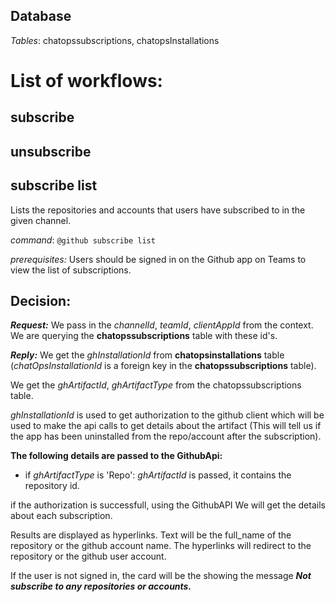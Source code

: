 ## Database
_Tables_: chatopssubscriptions, chatopsInstallations
# List of workflows:
## subscribe
## unsubscribe
## subscribe list
Lists the repositories and accounts that users have subscribed to in the given channel.

_command_: `@github subscribe list`

_prerequisites:_
Users should be signed in on the Github app on Teams to view the list of subscriptions.

## Decision:
***Request:***
We pass in the _channelId_, _teamId_, _clientAppId_ from the context. We are querying the **chatopssubscriptions** table with these id's. 

***Reply:***
We get the _ghInstallationId_ from **chatopsinstallations** table (_chatOpsInstallationId_ is a foreign key in the **chatopssubscriptions** table).

We get the _ghArtifactId_, _ghArtifactType_ from the chatopssubscriptions table.

_ghInstallationId_ is used to get authorization to the github client which will be used to make the api calls to get details about the artifact (This will tell us if the app has been uninstalled from the repo/account after the subscription).

**The following details are passed to the GithubApi:**
   * if _ghArtifactType_ is 'Repo':  _ghArtifactId_ is passed, it contains the repository id.

if the authorization is successfull, using the GithubAPI We will get the details about each subscription.

Results are displayed as hyperlinks. Text will be the full_name of the repository or the github account name. The hyperlinks will redirect to the repository or the github user account.

If the user is not signed in, the card will be the showing the message ***Not subscribe to any repositories or accounts.***

